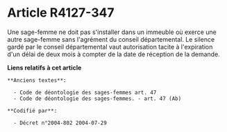 # Article R4127-347

Une sage-femme ne doit pas s'installer dans un immeuble où exerce une autre sage-femme sans l'agrément du conseil
départemental. Le silence gardé par le conseil départemental vaut autorisation tacite à l'expiration d'un délai de deux mois
à compter de la date de réception de la demande.

**Liens relatifs à cet article**

	**Anciens textes**:

	  - Code de déontologie des sages-femmes art. 47
	  - Code de déontologie des sages-femmes. - art. 47 (Ab)

	**Codifié par**:

	  - Décret n°2004-802 2004-07-29
